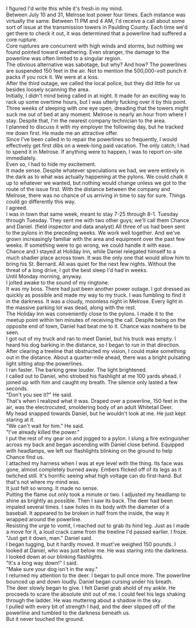 I figured I'd write this while it's fresh in my mind.  
Between July 10 and 31, Melrose lost power four times. Each instance was virtually the same. Between 11 PM and 4 AM, I'd receive a call about some sort of issue at the transmission towers in Paulding County. Each time we'd get there to check it out, it was determined that a powerline had suffered a core rupture.  
Core ruptures are concurrent with high winds and storms, but nothing we found pointed toward weathering. Even stranger, the damage to the powerline was often limited to a singular region.  
The obvious alternative was sabotage, but why? And how? The powerlines are suspended 150 feet in the air. Not to mention the 500,000-volt punch it packs if you rock it. We were at a loss.  
After the third outage, we called the local police, but they did little for us besides loosely scanning the area.  
Initially, I didn't mind being called in at night. It made for an exciting way to rack up some overtime hours, but I was utterly fucking over it by this point. Three weeks of sleeping with one eye open, dreading that the towers might suck me out of bed at any moment. Melrose is nearly an hour from where I stay. Despite that, I'm the nearest company technician to the area.  
I planned to discuss it with my employer the following day, but he tracked me down first. He made me an attractive offer.  
Since I've been called in to repair the powerlines so frequently, I would effectively get first dibs on a week-long paid vacation. The only catch; I had to spend it in Melrose. If anything were to happen, I was to report on-site immediately.  
Even so, I had to hide my excitement.  
It made sense. Despite whatever speculations we had, we were entirely in the dark as to what was actually happening at the pylons. We could chalk it up to whatever we wanted, but nothing would change unless we got to the route of the issue first. With the distance between the company and Melrose, there was no chance of us arriving in time to say for sure. Things could go differently this way.  
I agreed.  
I was in town that same week, meant to stay 7-25 through 8-1. Tuesday through Tuesday. They sent me with two other guys; we'll call them Chance and Daniel. (field inspector and data analyst) All three of us had been sent to the pylons in the preceding weeks. We work well together. And we've grown increasingly familiar with the area and equipment over the past few weeks. If something were to go wrong, we could handle it with ease.  
Chance and I stayed at Holiday Inn, while Daniel relegated himself to a much shadier place across town. It was the only one that would allow him to bring his St. Bernard. All was quiet for the next few nights. Without the threat of a long drive, I got the best sleep I'd had in weeks.  
Until Monday morning, anyway.  
I jolted awake to the sound of my ringtone.  
It was my boss. There had just been another power outage. I got dressed as quickly as possible and made my way to my truck. I was fumbling to find it in the darkness. It was a cloudy, moonless night in Melrose. Every light in the massive parking lot was dead, along with the rest.  
The Holiday Inn was conveniently close to the pylons. I made it to the meetup point within ten minutes of receiving the call. Despite being on the opposite end of town, Daniel had beat me to it. Chance was nowhere to be seen.  
I got out of my truck and ran to meet Daniel, but his truck was empty. I heard his dog barking in the distance, so I began to run in that direction. After clearing a treeline that obstructed my vision, I could make something out in the distance. About a quarter-mile ahead, there was a bright pulsating light sitting atop the powerlines.  
I ran faster. The barking grew louder. The light brightened.  
I called out to Daniel, who strobed his flashlight at me 100 yards ahead. I joined up with him and caught my breath. The silence only lasted a few seconds.  
"Don't you see it?" He said.  
That's when I realized what it was. Draped over a powerline, 150 feet in the air, was the electrocuted, smoldering body of an adult Whitetail Deer.  
My head snapped towards Daniel, but he wouldn't look at me. He just kept staring at it.  
"We can't wait for him." He said.  
"I've already killed the power."  
I put the rest of my gear on and jogged to a pylon. I slung a fire extinguisher across my back and began ascending with Daniel close behind. Equipped with headlamps, we left our flashlights blinking on the ground to help Chance find us.  
I attached my harness when I was at eye level with the thing. Its face was gone, almost completely burned away. Embers flicked off of its legs as it twitched still. It's horrific seeing what high voltage can do first-hand. But that's not where my mind was.  
It just felt so wrong. It made no sense.  
Putting the flame out only took a minute or two. I adjusted my headlamp to shine as brightly as possible. Then I saw its back. The deer had been impaled several times. I saw holes in its body with the diameter of a baseball. It appeared to be broken in half from the inside, the way it wrapped around the powerline.  
Resisting the urge to vomit, I reached out to grab its hind leg. Just as I made a move for it, a loud crack came from the treeline I'd passed earlier. I froze.  
"Just get it down, man." Daniel said.  
I began tugging, but it hardly moved. It must've weighed 150 pounds. I looked at Daniel, who was just below me. He was staring into the darkness. I looked down at our blinking flashlights.  
"It's a long way down!" I said.  
"Make sure your dog isn't in the way."  
I returned my attention to the deer. I began to pull once more. The powerline bounced up and down loudly. Daniel began cursing under his breath.  
The deer slowly began to give. I felt Daniel grab ahold of my ankle. He proceeds to scare the absolute shit out of me. I could feel his legs shaking through the ladder. He was muttering about a shadow in the sky.  
I pulled with every bit of strength I had, and the deer slipped off of the powerline and tumbled to the darkness beneath us.  
But it never touched the ground.